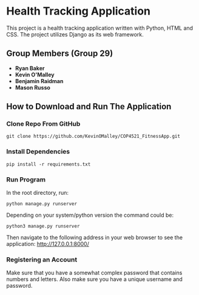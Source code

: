 # Health Tracking Application

This project is a health tracking application written with Python, HTML and CSS. The project utilizes Django as its web framework.

## Group Members (Group 29)
- **Ryan Baker**
- **Kevin O'Malley**
- **Benjamin Raidman**
- **Mason Russo**

## How to Download and Run The Application
### Clone Repo From GitHub
```
git clone https://github.com/KevinOMalley/COP4521_FitnessApp.git
```
### Install Dependencies
```
pip install -r requirements.txt
```
### Run Program
In the root directory, run:
```
python manage.py runserver
```
Depending on your system/python version the command could be:
```
python3 manage.py runserver
```
Then navigate to the following address in your web browser to see the application: 
http://127.0.0.1:8000/

### Registering an Account
Make sure that you have a somewhat complex password that contains numbers and letters.
Also make sure you have a unique username and password.
